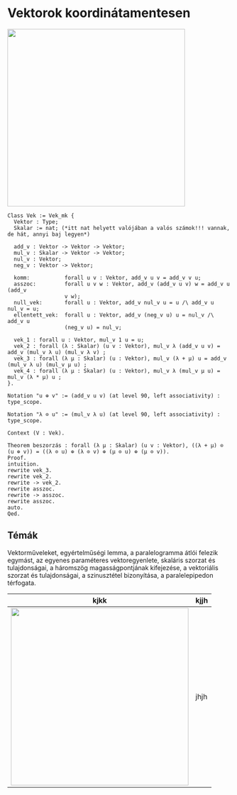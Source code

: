 # Vektorok koordinátamentesen 

<img src="https://github.com/mozow01/mat_a1/blob/main/1_het/vektor_1.png" width=400>

````coq
Class Vek := Vek_mk {
  Vektor : Type;
  Skalar := nat; (*itt nat helyett valójában a valós számok!!! vannak, de hát, annyi baj legyen*)

  add_v : Vektor -> Vektor -> Vektor;
  mul_v : Skalar -> Vektor -> Vektor;
  nul_v : Vektor;
  neg_v : Vektor -> Vektor;

  komm:           forall u v : Vektor, add_v u v = add_v v u;
  asszoc:         forall u v w : Vektor, add_v (add_v u v) w = add_v u (add_v
                  v w);
  null_vek:       forall u : Vektor, add_v nul_v u = u /\ add_v u nul_v = u;
  ellentett_vek:  forall u : Vektor, add_v (neg_v u) u = nul_v /\ add_v u 
                  (neg_v u) = nul_v;

  vek_1 : forall u : Vektor, mul_v 1 u = u;
  vek_2 : forall (λ : Skalar) (u v : Vektor), mul_v λ (add_v u v) = add_v (mul_v λ u) (mul_v λ v) ;
  vek_3 : forall (λ μ : Skalar) (u : Vektor), mul_v (λ + μ) u = add_v (mul_v λ u) (mul_v μ u) ;
  vek_4 : forall (λ μ : Skalar) (u : Vektor), mul_v λ (mul_v μ u) = mul_v (λ * μ) u ;
}.

Notation "u ⊕ v" := (add_v u v) (at level 90, left associativity) : type_scope.

Notation "λ ⊙ u" := (mul_v λ u) (at level 90, left associativity) : type_scope.

Context (V : Vek).

Theorem beszorzás : forall (λ μ : Skalar) (u v : Vektor), ((λ + μ) ⊙ (u ⊕ v)) = ((λ ⊙ u) ⊕ (λ ⊙ v) ⊕ (μ ⊙ u) ⊕ (μ ⊙ v)).
Proof.
intuition.
rewrite vek_3.
rewrite vek_2.
rewrite -> vek_2.
rewrite asszoc.
rewrite -> asszoc.
rewrite asszoc.
auto.
Qed.
````
## Témák 

Vektorműveleket, egyértelműségi lemma, a paralelogramma átlói felezik egymást, az egyenes paraméteres vektoregyenlete, skaláris szorzat és tulajdonságai, a háromszög magasságpontjának kifejezése, a vektoriális szorzat és tulajdonságai, a szinusztétel bizonyítása, a paralelepipedon térfogata.

|kjkk|kjjh|
|----|----|
|<img src="https://github.com/mozow01/mat_a1/blob/main/1_het/vektor_1.png" width=400>| jhjh |

